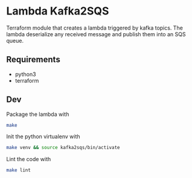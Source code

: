 # Lambda Kafka2SQS

Terraform module that creates a lambda triggered by kafka topics.
The lambda deserialize any received message and publish them into an SQS queue.

## Requirements
- python3
- terraform

## Dev

Package the lambda with
```bash
make
```

Init the python virtualenv with
```bash
make venv && source kafka2sqs/bin/activate
```

Lint the code with
```bash
make lint
```

